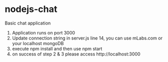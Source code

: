 # nodejs-chat
Basic chat application
1. Application runs on port 3000
2. Update connection string in server.js line 14, you can use mLabs.com or your localhost mongoDB
3. execute npm install and then use npm start
4. on success of step 2 & 3 please access http://localhost:3000
